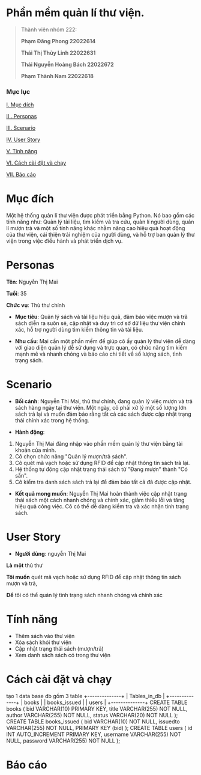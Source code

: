 # Phần mềm quản lí thư viện.
>
> Thành viên nhóm 222:
>
> **Phạm Đăng Phong 22022614**
>
> **Thái Thị Thùy Linh 22022631**
>
> **Thái Nguyễn Hoàng Bách 22022672**
>
> **Phạm Thành Nam 22022618**
>
### Mục lục
[I. Mục đích](#Muc) 

[II . Personas](#Personas)

[III. Scenario](#Scenario)

[IV. User Story](#User)

[V. Tính năng](#T)

[VI. Cách cài đặt và chạy](#C)

[VII. Báo cáo](#B)

<a name = "Muc"></a>
# Mục đích
Một hệ thống quản lí thư viện được phát triển bằng Python. Nó bao gồm các tính năng như: Quản lý tài liệu, tìm kiếm và tra cứu, quản lí người dùng, quản lí mượn trả và một số tính năng khác nhằm nâng cao hiệu quả hoạt động của thư viện, cải thiện trải nghiệm của người dùng, và hỗ trợ ban quản lý thư viện trong việc điều hành và phát triển dịch vụ.

<a name = "Personas"></a>
# Personas
**Tên**: Nguyễn Thị Mai

**Tuổi**: 35

**Chức vụ**: Thủ thư chính

- **Mục tiêu**: Quản lý sách và tài liệu hiệu quả, đảm bảo việc mượn và trả sách diễn ra suôn sẻ, cập nhật và duy trì cơ sở dữ liệu thư viện chính xác, hỗ trợ người dùng tìm kiếm thông tin và tài liệu.

- **Nhu cầu**: Mai cần một phần mềm để giúp cô ấy quản lý thư viện dễ dàng với giao diện quản lý dễ sử dụng và trực quan, có chức năng tìm kiếm mạnh mẽ và nhanh chóng và báo cáo chi tiết về số lượng sách, tình trạng sách.

<a name = "Scenario"></a>
# Scenario
- **Bối cảnh**: Nguyễn Thị Mai, thủ thư chính, đang quản lý việc mượn và trả sách hàng ngày tại thư viện. Một ngày, cô phải xử lý một số lượng lớn sách trả lại và muốn đảm bảo rằng tất cả các sách được cập nhật trạng thái chính xác trong hệ thống.

- **Hành động**:

1. Nguyễn Thị Mai đăng nhập vào phần mềm quản lý thư viện bằng tài khoản của mình.
2. Cô chọn chức năng "Quản lý mượn/trả sách".
3. Cô quét mã vạch hoặc sử dụng RFID để cập nhật thông tin sách trả lại.
4. Hệ thống tự động cập nhật trạng thái sách từ "Đang mượn" thành "Có sẵn".
5. Cô kiểm tra danh sách sách trả lại để đảm bảo tất cả đã được cập nhật.

- **Kết quả mong muốn**:
Nguyễn Thị Mai hoàn thành việc cập nhật trạng thái sách một cách nhanh chóng và chính xác, giảm thiểu lỗi và tăng hiệu quả công việc. Cô có thể dễ dàng kiểm tra và xác nhận tình trạng sách.
<a name = "User"></a>
# User Story
- **Người dùng**: nguyễn Thị Mai

**Là một** thủ thư

**Tôi muốn** quét mã vạch hoặc sử dụng RFID để cập nhật thông tin sách mượn và trả,

**Để** tôi có thể quản lý tình trạng sách nhanh chóng và chính xác

<a name = "T"></a>
# Tính năng
- Thêm sách vào thư viện
- Xóa sách khỏi thư viện
- Cập nhật trạng thái sách (mượn/trả)
- Xem danh sách sách có trong thư viện

<a name = "C"></a>
# Cách cài đặt và chạy
tạo 1 data base db gồm 3 table
+--------------+
| Tables_in_db |
+--------------+
| books        |
| books_issued |
| users        |
+--------------+
CREATE TABLE books (
    bid VARCHAR(10) PRIMARY KEY,
    title VARCHAR(255) NOT NULL,
    author VARCHAR(255) NOT NULL,
    status VARCHAR(20) NOT NULL
);
CREATE TABLE books_issued (
    bid VARCHAR(10) NOT NULL,
    issuedto VARCHAR(255) NOT NULL,
    PRIMARY KEY (bid)
);
CREATE TABLE users (
    id INT AUTO_INCREMENT PRIMARY KEY,
    username VARCHAR(255) NOT NULL,
    password VARCHAR(255) NOT NULL
);
<a name = "B"></a>
# Báo cáo



